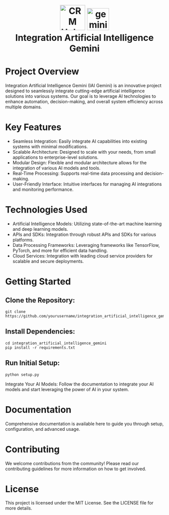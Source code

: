 <h1 align="center">
  <br>
  <a href="https://github.com/Vinteum-Software/integration-crm-hubspot-contacts/blob/main/project_logo.png"><img src="https://github.com/Vinteum-Software/integration-crm-hubspot-contacts/blob/main/project_logo.png" alt="CRM Hubspot" width="80"></a>
  <a href="https://github.com/WealthInsight/integration_artificial_intelligente_gemini/assets/88781022/a4a52915-bcd2-4a8f-a19c-7e79b1040ee7"><img src="https://github.com/WealthInsight/integration_artificial_intelligente_gemini/assets/88781022/a4a52915-bcd2-4a8f-a19c-7e79b1040ee7" alt="gemini" width="70"></a>
  <br>
  Integration Artificial Intelligence Gemini
  <br>
</h1>

# Project Overview

Integration Artificial Intelligence Gemini (IAI Gemini) is an innovative project designed to seamlessly integrate cutting-edge artificial intelligence solutions into various systems. Our goal is to leverage AI technologies to enhance automation, decision-making, and overall system efficiency across multiple domains.

# Key Features

- Seamless Integration: Easily integrate AI capabilities into existing systems with minimal modifications.
- Scalable Architecture: Designed to scale with your needs, from small applications to enterprise-level solutions.
- Modular Design: Flexible and modular architecture allows for the integration of various AI models and tools.
- Real-Time Processing: Supports real-time data processing and decision-making.
- User-Friendly Interface: Intuitive interfaces for managing AI integrations and monitoring performance.

# Technologies Used

- Artificial Intelligence Models: Utilizing state-of-the-art machine learning and deep learning models.
- APIs and SDKs: Integration through robust APIs and SDKs for various platforms.
- Data Processing Frameworks: Leveraging frameworks like TensorFlow, PyTorch, and more for efficient data handling.
- Cloud Services: Integration with leading cloud service providers for scalable and secure deployments.

# Getting Started

## Clone the Repository:

```
git clone https://github.com/yourusername/integration_artificial_intelligence_gemini.git
```

## Install Dependencies:

```
cd integration_artificial_intelligence_gemini
pip install -r requirements.txt
```

## Run Initial Setup:

```
python setup.py
```

Integrate Your AI Models: Follow the documentation to integrate your AI models and start leveraging the power of AI in your system.

# Documentation

Comprehensive documentation is available here to guide you through setup, configuration, and advanced usage.

# Contributing

We welcome contributions from the community! Please read our contributing guidelines for more information on how to get involved.

# License

This project is licensed under the MIT License. See the LICENSE file for more details.
